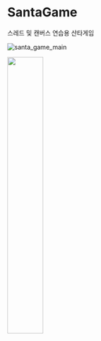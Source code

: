 # SantaGame
스레드 및 캔버스 연습용 산타게임

![santa_game_main](https://user-images.githubusercontent.com/66951780/127121560-e6508dbb-a2b4-4c50-851c-5e5fa80ba985.gif)

<img width="40%" src="https://user-images.githubusercontent.com/66951780/127121560-e6508dbb-a2b4-4c50-851c-5e5fa80ba985.gif"/>
